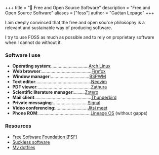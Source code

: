 +++
title = "🐧 Free and Open Source Software"
description = "Free and Open Source Software"
aliases = ["foss"]
author = "Gaétan Lepage"
+++

I am deeply convinced that the free and open source philosophy is a relevant and sustainable way of producing software.

I try to use FOSS as much as possible and to rely on proprietary software when I cannot do without it.


### Software I use

* **Operating system**:..............................[Arch Linux](https://www.archlinux.org/)
* **Web browser**:........................................[Firefox](https://www.mozilla.org/en-US/firefox/new/)
* **Window manager**:...............................[BSPWM](https://github.com/baskerville/bspwm)
* **Text editor**:............................................[Neovim](https://neovim.io/)
* **PDF viewer**:...........................................[Zathura](https://pwmt.org/projects/zathura/)
* **Scientific literature manager**:.........[Zotero](https://www.zotero.org/)
* **Mail client**:.............................................[Thunderbird](https://www.thunderbird.net/en-US/)
* **Private messaging**:............................[Signal](https://www.signal.org/)
* **Video conferencing**:..........................[Jitsi meet](https://meet.jit.si/)
* **Phone ROM**:..........................................[Lineage OS](https://lineageos.org/) (without gapps)

### Resources

* [Free Software Foundation (FSF)](https://www.fsf.org/)
* [Suckless software](https://suckless.org/philosophy/)
* [My dotfiles](https://github.com/GaetanLepage/dotfiles)
